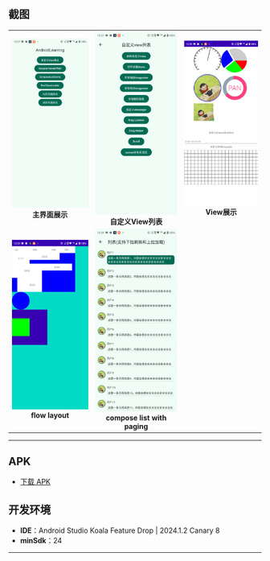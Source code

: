 

## 截图

<div align="center">
<table>
    <tr>
        <td align="center">
            <img src="pic/main.png" width="300"/>
            <br/>
            <b>主界面展示</b>
        </td>
        <td align="center">
            <img src="pic/view_list.png" width="300"/>
            <br/>
            <b>自定义View列表</b>
        </td>
        <td align="center">
            <img src="pic/views.png" width="300"/>
            <br/>
            <b>View展示</b>
        </td>
    </tr>
    <tr>
        <td align="center">
            <img src="pic/flow_layout.png" width="300"/>
            <br/>
            <b>flow layout</b>
        </td>
        <td align="center">
            <img src="pic/compose_list.png" width="300"/>
            <br/>
            <b>compose list with paging</b>
        </td>
    </tr>
</table>
</div>

---


## APK

- [下载 APK](https://github.com/PanPersonalProject/Android_Learning/releases)

## 开发环境

- **IDE**：Android Studio Koala Feature Drop | 2024.1.2 Canary 8
- **minSdk**：24

---
